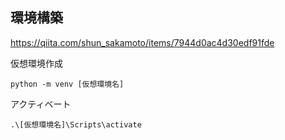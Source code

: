 ## 環境構築
https://qiita.com/shun_sakamoto/items/7944d0ac4d30edf91fde

仮想環境作成
```
python -m venv [仮想環境名]
```

アクティベート
```
.\[仮想環境名]\Scripts\activate
```